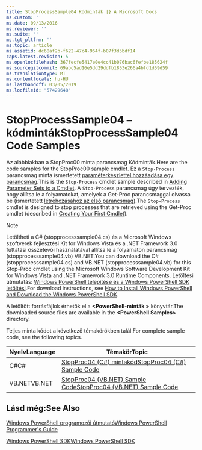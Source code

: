 ```yaml
---
title: StopProcessSample04 Kódminták |} A Microsoft Docs
ms.custom: ''
ms.date: 09/13/2016
ms.reviewer: ''
ms.suite: ''
ms.tgt_pltfrm: ''
ms.topic: article
ms.assetid: dc68af2b-f622-47c4-964f-b07f3d5bdf14
caps.latest.revision: 5
ms.openlocfilehash: 367fecfe5417e0e4cc41b076bac6fefbe185624f
ms.sourcegitcommit: 69abc5ad16e5dd29ddfb1853e266a4bfd1d59d59
ms.translationtype: MT
ms.contentlocale: hu-HU
ms.lasthandoff: 03/05/2019
ms.locfileid: "57429648"
---
```

# <a name="stopprocesssample04-code-samples"></a><span data-ttu-id="704eb-102">StopProcessSample04 – kódminták</span><span class="sxs-lookup"><span data-stu-id="704eb-102">StopProcessSample04 Code Samples</span></span>

<span data-ttu-id="704eb-103">Az alábbiakban a StopProc00 minta parancsmag Kódminták.</span><span class="sxs-lookup"><span data-stu-id="704eb-103">Here are the code samples for the StopProc00 sample cmdlet.</span></span> <span data-ttu-id="704eb-104">Ez a `Stop-Process` parancsmag minta ismertetett [paraméterkészlettel hozzáadása egy parancsmag](../cmdlet/adding-parameter-sets-to-a-cmdlet.md).</span><span class="sxs-lookup"><span data-stu-id="704eb-104">This is the `Stop-Process` cmdlet sample described in [Adding Parameter Sets to a Cmdlet](../cmdlet/adding-parameter-sets-to-a-cmdlet.md).</span></span> <span data-ttu-id="704eb-105">A `Stop-Process` parancsmag úgy tervezték, hogy állítsa le a folyamatokat, amelyek a Get-Proc parancsmaggal olvassa be (ismertetett [létrehozásához az első parancsmag](../cmdlet/creating-a-cmdlet-without-parameters.md)).</span><span class="sxs-lookup"><span data-stu-id="704eb-105">The `Stop-Process` cmdlet is designed to stop processes that are retrieved using the Get-Proc cmdlet (described in [Creating Your First Cmdlet](../cmdlet/creating-a-cmdlet-without-parameters.md)).</span></span>

> [!NOTE]
> <span data-ttu-id="704eb-106">Letöltheti a C# (stopprocesssample04.cs) és a Microsoft Windows szoftverek fejlesztési Kit for Windows Vista és a .NET Framework 3.0 futtatási összetevői használatával állítsa le a folyamaton parancsmag (stopprocesssample04.vb) VB.NET.</span><span class="sxs-lookup"><span data-stu-id="704eb-106">You can download the C# (stopprocesssample04.cs) and VB.NET (stopprocesssample04.vb) for this Stop-Proc cmdlet using the Microsoft Windows Software Development Kit for Windows Vista and .NET Framework 3.0 Runtime Components.</span></span> <span data-ttu-id="704eb-107">Letöltési útmutatás: [Windows PowerShell telepítése és a Windows PowerShell SDK letöltési](/powershell/developer/installing-the-windows-powershell-sdk).</span><span class="sxs-lookup"><span data-stu-id="704eb-107">For download instructions, see [How to Install Windows PowerShell and Download the Windows PowerShell SDK](/powershell/developer/installing-the-windows-powershell-sdk).</span></span>
>
> <span data-ttu-id="704eb-108">A letöltött forrásfájlok érhetők el a  **\<PowerShell-minták >** könyvtár.</span><span class="sxs-lookup"><span data-stu-id="704eb-108">The downloaded source files are available in the **\<PowerShell Samples>** directory.</span></span>

<span data-ttu-id="704eb-109">Teljes minta kódot a következő témakörökben talál.</span><span class="sxs-lookup"><span data-stu-id="704eb-109">For complete sample code, see the following topics.</span></span>

|<span data-ttu-id="704eb-110">Nyelv</span><span class="sxs-lookup"><span data-stu-id="704eb-110">Language</span></span>|<span data-ttu-id="704eb-111">Témakör</span><span class="sxs-lookup"><span data-stu-id="704eb-111">Topic</span></span>|
|--------------|-----------|
|<span data-ttu-id="704eb-112">C#</span><span class="sxs-lookup"><span data-stu-id="704eb-112">C#</span></span>|[<span data-ttu-id="704eb-113">StopProc04 (C#) mintakód</span><span class="sxs-lookup"><span data-stu-id="704eb-113">StopProc04 (C#) Sample Code</span></span>](./stopprocesssample04-csharp-sample-code.md)|
|<span data-ttu-id="704eb-114">VB.NET</span><span class="sxs-lookup"><span data-stu-id="704eb-114">VB.NET</span></span>|[<span data-ttu-id="704eb-115">StopProc04 (VB.NET) Sample Code</span><span class="sxs-lookup"><span data-stu-id="704eb-115">StopProc04 (VB.NET) Sample Code</span></span>](./stopprocesssample04-vb-net-sample-code.md)|

## <a name="see-also"></a><span data-ttu-id="704eb-116">Lásd még:</span><span class="sxs-lookup"><span data-stu-id="704eb-116">See Also</span></span>

[<span data-ttu-id="704eb-117">Windows PowerShell programozói útmutató</span><span class="sxs-lookup"><span data-stu-id="704eb-117">Windows PowerShell Programmer's Guide</span></span>](./windows-powershell-programmer-s-guide.md)

[<span data-ttu-id="704eb-118">Windows PowerShell SDK</span><span class="sxs-lookup"><span data-stu-id="704eb-118">Windows PowerShell SDK</span></span>](../windows-powershell-reference.md)